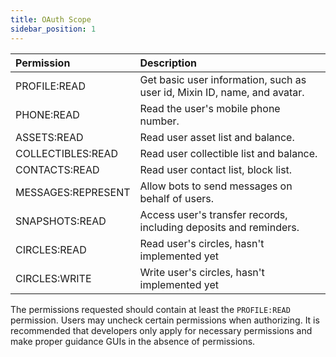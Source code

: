 ```yaml
---
title: OAuth Scope
sidebar_position: 1
---
```


| Permission         |  Description                      |
|:-------------------|:----------------------------------|
| PROFILE:READ       | Get basic user information, such as user id, Mixin ID, name, and avatar.|
| PHONE:READ         | Read the user's mobile phone number.                   |
| ASSETS:READ        | Read user asset list and balance.            |
| COLLECTIBLES:READ  | Read user collectible list and balance.            |
| CONTACTS:READ      | Read user contact list, block list.                 |
| MESSAGES:REPRESENT | Allow bots to send messages on behalf of users.                    |
| SNAPSHOTS:READ     | Access user's transfer records, including deposits and reminders.        |
| CIRCLES:READ       | Read user's circles, hasn't implemented yet        |
| CIRCLES:WRITE      | Write user's circles, hasn't implemented yet        |

The permissions requested should contain at least the `PROFILE:READ` permission. Users may uncheck certain permissions when authorizing. It is recommended that developers only apply for necessary permissions and make proper guidance GUIs in the absence of permissions.

